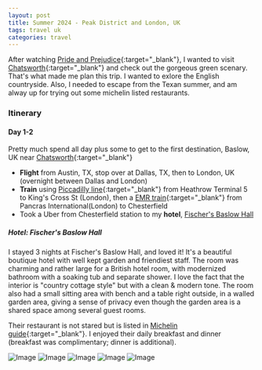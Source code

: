 ```yaml
---
layout: post
title: Summer 2024 - Peak District and London, UK
tags: travel uk 
categories: travel
---
```


After watching [Pride and Prejudice](https://www.google.com/search?sca_esv=820aaa15062e62d5&sxsrf=ADLYWIKAr8qUYdmz_vt02GTAW-ImdrV6GA:1724254070417&q=Pride+and+Prejudice+2005&si=ACC90nw_jPf0U9OHQLTsJBfNBfuzWP04Qb7uUj5bJ7NOdlcOVGwN1SFpiK6EN2dd5ZA3PoKw-QNMWragZZQUqvQdD8GZ-S3sfTzpQBRSwjIeQ_V23Oy-CMmdBX8P3kZ6T2wOo5ePEBk3YZsxz57dZKCASv9oMzK103hv-RW5k50s3lVoCd19YZOEztQo2aV2_UbkY3UJexp4PLYWfIm79yBJlonhbqHDq4QT-RRvGEVuQhN6AWj1u2WO7vUkA2rGM2P4Eb4nPVmkxcyE6w8PURDtf2T5fkDZhA%3D%3D&sa=X&sqi=2&ved=2ahUKEwjpp_r6soaIAxWR4MkDHfv6KWkQ3LoBegQIBBAB&biw=1398&bih=1139&dpr=1){:target="_blank"}, I wanted to visit [Chatsworth](https://www.chatsworth.org/){:target="_blank"} and check out the gorgeous green scenary. That's what made me plan this trip. I wanted to exlore the English countryside. Also, I needed to escape from the Texan summer, and am alway up for trying out some michelin listed restaurants.

### Itinerary

#### Day 1-2

Pretty much spend all day plus some to get to the first destination, Baslow, UK near [Chatsworth](https://www.chatsworth.org/){:target="_blank"}

- **Flight** from Austin, TX, stop over at Dallas, TX, then to London, UK (overnight between Dallas and London) 
- **Train** using [Piccadilly line](https://tfl.gov.uk/tube/route/piccadilly/){:target="_blank"} from Heathrow Terminal 5 to King's Cross St (London), then a [EMR train](https://www.eastmidlandsrailway.co.uk/){:target="_blank"}  from Pancras International(London) to Chesterfield
- Took a Uber from Chesterfield station to my **hotel**, [Fischer's Baslow Hall](https://www.fischers-baslowhall.co.uk/)

##### Hotel: Fischer's Baslow Hall

I stayed 3 nights at Fischer's Baslow Hall, and loved it! It's a beautiful boutique hotel with well kept garden and friendiest staff. The room was charming and rather large for a British hotel room, with modernized bathroom with a soaking tub and separate shower. I love the fact that the interior is "country cottage style" but with a clean & modern tone. The room also had a small sitting area with bench and a table right outside, in a walled garden area, giving a sense of privacy even though the garden area is a shared space among several guest rooms.

Their restaurant is not stared but is listed in [Michelin guide](https://guide.michelin.com/us/en/derbyshire/baslow/restaurant/fischer-s-at-baslow-hall){:target="_blank"}. I enjoyed their daily breakfast and dinner (breakfast was complimentary; dinner is additional).

![Image](/images/fischers1.jpeg) ![Image](/images/fischers2.jpeg) ![Image](/images/fischers3.jpeg)
![Image](/images/fischers4.jpeg) ![Image](/images/fischers5.jpeg)